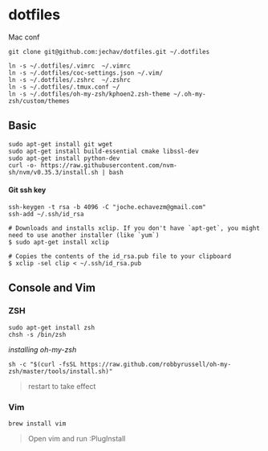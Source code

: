 # dotfiles
Mac conf 

```
git clone git@github.com:jechav/dotfiles.git ~/.dotfiles

ln -s ~/.dotfiles/.vimrc  ~/.vimrc
ln -s ~/.dotfiles/coc-settings.json ~/.vim/
ln -s ~/.dotfiles/.zshrc  ~/.zshrc
ln -s ~/.dotfiles/.tmux.conf ~/
ln -s ~/.dotfiles/oh-my-zsh/kphoen2.zsh-theme ~/.oh-my-zsh/custom/themes
```

## Basic 

```
sudo apt-get install git wget 
sudo apt-get install build-essential cmake libssl-dev
sudo apt-get install python-dev
curl -o- https://raw.githubusercontent.com/nvm-sh/nvm/v0.35.3/install.sh | bash
```
#### Git ssh key
```
ssh-keygen -t rsa -b 4096 -C "joche.echavezm@gmail.com" 
ssh-add ~/.ssh/id_rsa

# Downloads and installs xclip. If you don't have `apt-get`, you might need to use another installer (like `yum`)
$ sudo apt-get install xclip

# Copies the contents of the id_rsa.pub file to your clipboard
$ xclip -sel clip < ~/.ssh/id_rsa.pub
```

## Console and Vim 

### ZSH
```
sudo apt-get install zsh
chsh -s /bin/zsh
```
*installing oh-my-zsh*
```
sh -c "$(curl -fsSL https://raw.github.com/robbyrussell/oh-my-zsh/master/tools/install.sh)"
```
> restart to take effect

### Vim
```
brew install vim
```

> Open vim and run :PlugInstall


